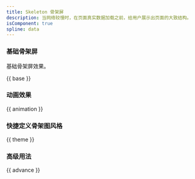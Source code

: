 ```yaml
---
title: Skeleton 骨架屏
description: 当网络较慢时，在页面真实数据加载之前，给用户展示出页面的大致结构。
isComponent: true
spline: data
---
```


### 基础骨架屏

基础骨架屏效果。

{{ base }}

### 动画效果

{{ animation }}

### 快捷定义骨架图风格

{{ theme }}

### 高级用法

{{ advance }}